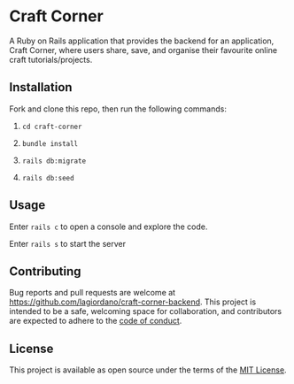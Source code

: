 # Craft Corner

A Ruby on Rails application that provides the backend for an application, Craft Corner, where users share, save, and organise their favourite online craft tutorials/projects. 


## Installation

Fork and clone this repo, then run the following commands:

1. `cd craft-corner`

2. `bundle install`

3. `rails db:migrate`

4. `rails db:seed`


## Usage 

Enter `rails c` to open a console and explore the code. 

Enter `rails s` to start the server


## Contributing

Bug reports and pull requests are welcome at https://github.com/lagiordano/craft-corner-backend. This project is intended to be a safe, welcoming space for collaboration, and contributors are expected to adhere to the [code of conduct](https://github.com/lagiordano/craft-corner-backend/blob/main/CODE_OF_CONDUCT.md).


## License 

This project is available as open source under the terms of the [MIT License](https://opensource.org/licenses/MIT). 
